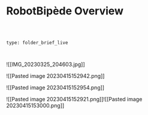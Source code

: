 

# RobotBipède Overview

 

```ccard

type: folder_brief_live

```

 

![[IMG_20230325_204603.jpg]]

![[Pasted image 20230415152942.png]]

![[Pasted image 20230415152954.png]]

![[Pasted image 20230415152921.png]]![[Pasted image 20230415153000.png]]
